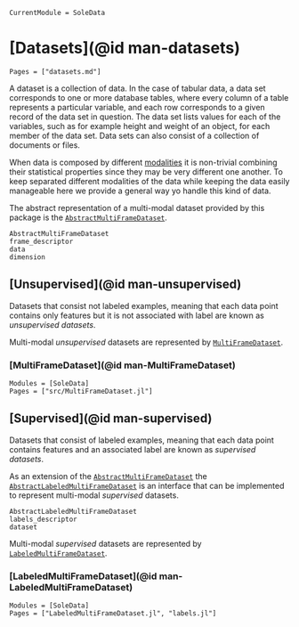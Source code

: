 ```@meta
CurrentModule = SoleData
```

# [Datasets](@id man-datasets)

```@contents
Pages = ["datasets.md"]
```

A dataset is a collection of data. In the case of tabular data, a data set corresponds to
one or more database tables, where every column of a table represents a particular variable,
and each row corresponds to a given record of the data set in question. The data set lists
values for each of the variables, such as for example height and weight of an object, for
each member of the data set. Data sets can also consist of a collection of documents or
files.

When data is composed by different
[modalities](https://en.wikipedia.org/wiki/Modality_(human%E2%80%93computer_interaction))
it is non-trivial combining their statistical properties since they may be very different
one another. To keep separated different modalities of the data while keeping the data
easily manageable here we provide a general way yo handle this kind of data.

The abstract representation of a multi-modal dataset provided by this package is the
[`AbstractMultiFrameDataset`](@ref).

```@docs
AbstractMultiFrameDataset
frame_descriptor
data
dimension
```

## [Unsupervised](@id man-unsupervised)

Datasets that consist not labeled examples, meaning that each data point contains only
features but it is not associated with label are known as _unsupervised datasets_.

Multi-modal _unsupervised_ datasets are represented by [`MultiFrameDataset`](@ref).

### [MultiFrameDataset](@id man-MultiFrameDataset)

```@autodocs
Modules = [SoleData]
Pages = ["src/MultiFrameDataset.jl"]
```

## [Supervised](@id man-supervised)

Datasets that consist of labeled examples, meaning that each data point contains features
and an associated label are known as _supervised datasets_.

As an extension of the [`AbstractMultiFrameDataset`](@ref) the
[`AbstractLabeledMultiFrameDataset`](@ref) is an interface that can be implemented to
represent multi-modal _supervised_ datasets.

```@docs
AbstractLabeledMultiFrameDataset
labels_descriptor
dataset
```

Multi-modal _supervised_ datasets are represented by [`LabeledMultiFrameDataset`](@ref).

### [LabeledMultiFrameDataset](@id man-LabeledMultiFrameDataset)

```@autodocs
Modules = [SoleData]
Pages = ["LabeledMultiFrameDataset.jl", "labels.jl"]
```

